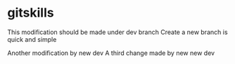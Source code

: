# gitskills
This modification should be made under dev branch
Create a new branch is quick and simple

Another modification by new dev
A third change made by new new dev